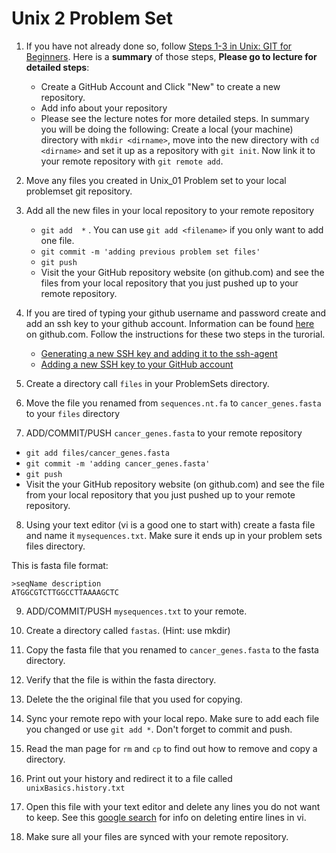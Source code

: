 # Unix 2 Problem Set


1. If you have not already done so, follow [Steps 1-3 in Unix: GIT for Beginners](https://github.com/prog4biol/pfb2019#git-for-beginners). Here is a **summary** of those steps, **Please go to lecture for detailed steps**:
   - Create a GitHub Account and Click "New" to create a new repository.
   - Add info about your repository
   - Please see the lecture notes for more detailed steps. In summary you will be doing the following: Create a local (your machine) directory with `mkdir <dirname>`, move into the new directory with `cd <dirname>` and set it up as a repository with `git init`. Now link it to your remote repository with `git remote add`.

2. Move any files you created in Unix_01 Problem set to your local problemset git repository.

3. Add all the new files in your local repository to your remote repository
   - `git add  *` . You can use `git add <filename>` if you only want to add one file.
   - `git commit -m 'adding previous problem set files'`
   - `git push`
   - Visit the your GitHub repository website (on github.com) and see the files from your local repository that you just pushed up to your remote repository.

4. If you are tired of typing your github username and password create and add an ssh key to your github account. Information can be found [here](https://help.github.com/articles/connecting-to-github-with-ssh/) on github.com. Follow the instructions for these two steps in the turorial.
   - [Generating a new SSH key and adding it to the ssh-agent](https://help.github.com/articles/generating-a-new-ssh-key-and-adding-it-to-the-ssh-agent) 
   - [Adding a new SSH key to your GitHub account](https://help.github.com/articles/adding-a-new-ssh-key-to-your-github-account)

5. Create a directory call `files` in your ProblemSets directory. 

6. Move the file you renamed from `sequences.nt.fa` to `cancer_genes.fasta` to your `files` directory

7. ADD/COMMIT/PUSH `cancer_genes.fasta` to your remote repository
  - `git add files/cancer_genes.fasta`
  - `git commit -m 'adding cancer_genes.fasta'`
  - `git push`
  - Visit the your GitHub repository website (on github.com) and see the file from your local repository that you just pushed up to your remote repository.

8. Using your text editor (vi is a good one to start with) create a fasta file and name it `mysequences.txt`. Make sure it ends up in your problem sets files directory.

This is fasta file format:
```
>seqName description
ATGGCGTCTTGGCCTTAAAAGCTC
```

9. ADD/COMMIT/PUSH `mysequences.txt` to your remote.


10. Create a directory called `fastas`.     (Hint: use mkdir)
11. Copy the fasta file that you renamed to `cancer_genes.fasta` to the fasta directory.
12. Verify that the file is within the fasta directory.  
13. Delete the the original file that you used for copying.  
14. Sync your remote repo with your local repo. Make sure to add each file you changed or use `git add *`. Don't forget to commit and push.
15. Read the man page for `rm` and `cp` to find out how to remove and copy a directory.
16. Print out your history and redirect it to a file called `unixBasics.history.txt`
17. Open this file with your text editor and delete any lines you do not want to keep. See this [google search](https://www.google.com/search?rlz=1C5CHFA_enUS596US596&q=vi+delete+entire+line&oq=vi+delete+entire+line&gs_l=psy-ab.3..0j0i5i30k1.28765.29854.0.30351.7.6.0.0.0.0.186.526.0j3.3.0....0...1.1.64.psy-ab..5.2.362...0i13k1j0i7i5i30k1.0.Ub2zfH_lp_o) for info on deleting entire lines in vi.
18. Make sure all your files are synced with your remote repository.

